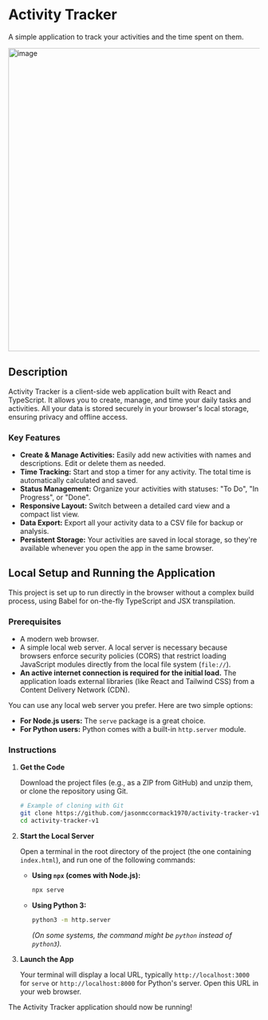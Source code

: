 # Activity Tracker

A simple application to track your activities and the time spent on them.

<img width="736" height="608" alt="image" src="https://github.com/user-attachments/assets/d7f8df4e-5afe-464f-84a0-79f2fc499887" />


## Description
Activity Tracker is a client-side web application built with React and TypeScript. It allows you to create, manage, and time your daily tasks and activities. All your data is stored securely in your browser's local storage, ensuring privacy and offline access.

### Key Features
* **Create & Manage Activities:** Easily add new activities with names and descriptions. Edit or delete them as needed.
* **Time Tracking:** Start and stop a timer for any activity. The total time is automatically calculated and saved.
* **Status Management:** Organize your activities with statuses: "To Do", "In Progress", or "Done".
* **Responsive Layout:** Switch between a detailed card view and a compact list view.
* **Data Export:** Export all your activity data to a CSV file for backup or analysis.
* **Persistent Storage:** Your activities are saved in local storage, so they're available whenever you open the app in the same browser.

## Local Setup and Running the Application

This project is set up to run directly in the browser without a complex build process, using Babel for on-the-fly TypeScript and JSX transpilation.

### Prerequisites

*   A modern web browser.
*   A simple local web server. A local server is necessary because browsers enforce security policies (CORS) that restrict loading JavaScript modules directly from the local file system (`file://`).
*   **An active internet connection is required for the initial load.** The application loads external libraries (like React and Tailwind CSS) from a Content Delivery Network (CDN).

You can use any local web server you prefer. Here are two simple options:

*   **For Node.js users:** The `serve` package is a great choice.
*   **For Python users:** Python comes with a built-in `http.server` module.

### Instructions

1.  **Get the Code**

    Download the project files (e.g., as a ZIP from GitHub) and unzip them, or clone the repository using Git.

    ```bash
    # Example of cloning with Git
    git clone https://github.com/jasonmccormack1970/activity-tracker-v1.git
    cd activity-tracker-v1
    ```

2.  **Start the Local Server**

    Open a terminal in the root directory of the project (the one containing `index.html`), and run one of the following commands:

    *   **Using `npx` (comes with Node.js):**
        ```bash
        npx serve
        ```

    *   **Using Python 3:**
        ```bash
        python3 -m http.server
        ```
        *(On some systems, the command might be `python` instead of `python3`).*

3.  **Launch the App**

    Your terminal will display a local URL, typically `http://localhost:3000` for `serve` or `http://localhost:8000` for Python's server. Open this URL in your web browser.

The Activity Tracker application should now be running!

